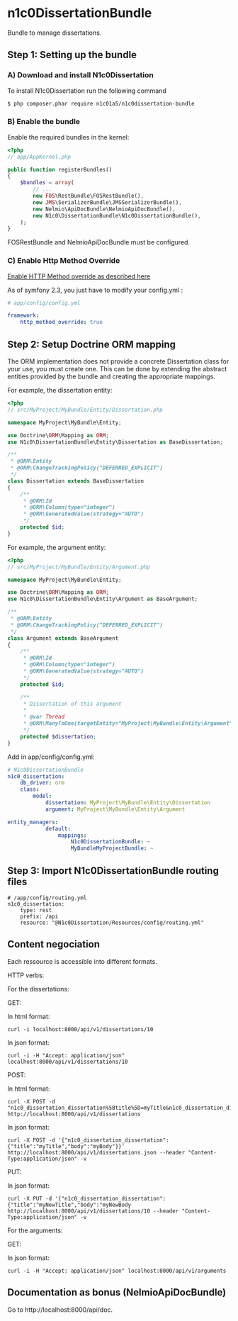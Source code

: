 n1c0DissertationBundle
======================

Bundle to manage dissertations.

Step 1: Setting up the bundle
-----------------------------

### A) Download and install N1c0Dissertation

To install N1c0Dissertation run the following command

``` bash
$ php composer.phar require n1c01a5/n1c0dissertation-bundle
```

### B) Enable the bundle

Enable the required bundles in the kernel:

``` php
<?php
// app/AppKernel.php

public function registerBundles()
{
    $bundles = array(
        // ...
        new FOS\RestBundle\FOSRestBundle(),
        new JMS\SerializerBundle\JMSSerializerBundle(),
        new Nelmio\ApiDocBundle\NelmioApiDocBundle(),
        new N1c0\DissertationBundle\N1c0DissertationBundle(),
    );
}
```
FOSRestBundle and NelmioApiDocBundle must be configured.

### C) Enable Http Method Override

[Enable HTTP Method override as described here](http://symfony.com/doc/master/cookbook/routing/method_parameters.html#faking-the-method-with-method)

As of symfony 2.3, you just have to modify your config.yml :

``` yaml
# app/config/config.yml

framework:
    http_method_override: true
```
    

Step 2: Setup Doctrine ORM mapping
----------------------------------

The ORM implementation does not provide a concrete Dissertation class for your use, you must create one. This can be done by extending the abstract entities provided by the bundle and creating the appropriate mappings.

For example, the dissertation entity:

``` php
<?php
// src/MyProject/MyBundle/Entity/Dissertation.php

namespace MyProject\MyBundle\Entity;

use Doctrine\ORM\Mapping as ORM;
use N1c0\DissertationBundle\Entity\Dissertation as BaseDissertation;

/**
 * @ORM\Entity
 * @ORM\ChangeTrackingPolicy("DEFERRED_EXPLICIT")
 */
class Dissertation extends BaseDissertation
{
    /**
     * @ORM\Id
     * @ORM\Column(type="integer")
     * @ORM\GeneratedValue(strategy="AUTO")
     */
    protected $id;
}
```
For example, the argument entity:

``` php
<?php
// src/MyProject/MyBundle/Entity/Argument.php

namespace MyProject\MyBundle\Entity;

use Doctrine\ORM\Mapping as ORM;
use N1c0\DissertationBundle\Entity\Argument as BaseArgument;

/**
 * @ORM\Entity
 * @ORM\ChangeTrackingPolicy("DEFERRED_EXPLICIT")
 */
class Argument extends BaseArgument
{
    /**
     * @ORM\Id
     * @ORM\Column(type="integer")
     * @ORM\GeneratedValue(strategy="AUTO")
     */
    protected $id;

    /**
     * Dissertation of this argument
     *
     * @var Thread
     * @ORM\ManyToOne(targetEntity="MyProject\MyBundle\Entity\Argument")
     */
    protected $dissertation;
}
```

Add in app/config/config.yml:
``` yaml
# N1c0DissertationBundle
n1c0_dissertation:
    db_driver: orm
    class:
        model:
            dissertation: MyProject\MyBundle\Entity\Dissertation
            argument: MyProject\MyBundle\Entity\Argument

entity_managers:
            default:
                mappings:
                    N1c0DissertationBundle: ~
                    MyBundleMyProjectBundle: ~
```

Step 3: Import N1c0DissertationBundle routing files
---------------------------------------------------

```
# /app/config/routing.yml
n1c0_dissertation:
    type: rest
    prefix: /api
    resource: "@N1c0Dissertation/Resources/config/routing.yml"
```

Content negociation
-------------------

Each ressource is accessible into different formats.

HTTP verbs:

For the dissertations:

GET:

In html format:
```
curl -i localhost:8000/api/v1/dissertations/10
```

In json format:
```
curl -i -H "Accept: application/json" localhost:8000/api/v1/dissertations/10
```

POST:

In html format:
```
curl -X POST -d "n1c0_dissertation_dissertation%5Btitle%5D=myTitle&n1c0_dissertation_dissertation%5Bbody%5D=myBody" http://localhost:8000/api/v1/dissertations
```

In json format:
```
curl -X POST -d '{"n1c0_dissertation_dissertation":{"title":"myTitle","body":"myBody"}}' http://localhost:8000/api/v1/dissertations.json --header "Content-Type:application/json" -v
```
PUT:

In json format:
```
curl -X PUT -d '{"n1c0_dissertation_dissertation":{"title":"myNewTitle","body":"myNewBody http://localhost:8000/api/v1/dissertations/10 --header "Content-Type:application/json" -v
```
For the arguments:

GET:

In json format:
```
curl -i -H "Accept: application/json" localhost:8000/api/v1/arguments
```

Documentation as bonus (NelmioApiDocBundle)
-------------------------------------------

Go to http://localhost:8000/api/doc.

